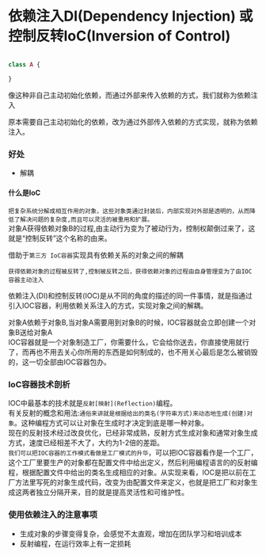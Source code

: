 依赖注入DI(Dependency Injection) 或 控制反转IoC(Inversion of Control)
=================================================================

```php

class A {

}

```
像这种非自己主动初始化依赖，而通过外部来传入依赖的方式，我们就称为依赖注入

原本需要自己主动初始化的依赖，改为通过外部传入依赖的方式实现，就称为依赖注入。

### 好处
* 解耦

#### 什么是IoC
`把复杂系统分解成相互作用的对象，这些对象类通过封装后，内部实现对外部是透明的，从而降低了解决问题的复杂度,而且可以灵活的被重用和扩展。`  
对象A获得依赖对象B的过程,由主动行为变为了被动行为，控制权颠倒过来了，这就是“控制反转”这个名称的由来。

借助于`第三方 IoC容器`实现具有依赖关系的对象之间的解耦



``获得依赖对象的过程被反转了,控制被反转之后，获得依赖对象的过程由自身管理变为了由IOC容器主动注入``

依赖注入(DI)和控制反转(IOC)是从不同的角度的描述的同一件事情，就是指通过引入IOC容器，利用依赖关系注入的方式，实现对象之间的解耦。

对象A依赖于对象B,当对象A需要用到对象B的时候，IOC容器就会立即创建一个对象B送给对象A    
IOC容器就是一个对象制造工厂，你需要什么，它会给你送去，你直接使用就行了，而再也不用去关心你所用的东西是如何制成的，也不用关心最后是怎么被销毁的，这一切全部由IOC容器包办。

### IoC容器技术剖析
IOC中最基本的技术就是`反射[映射](Reflection)`编程。  
有关反射的概念和用法:`通俗来讲就是根据给出的类名(字符串方式)来动态地生成(创建)对象`。这种编程方式可以让对象在生成时才决定到底是哪一种对象。   
现在的反射技术经过改良优化，已经非常成熟，反射方式生成对象和通常对象生成方式，速度已经相差不大了，大约为1-2倍的差距。  
`我们可以把IOC容器的工作模式看做是工厂模式的升华`，可以把IOC容器看作是一个工厂，这个工厂里要生产的对象都在配置文件中给出定义，然后利用编程语言的的反射编程，根据配置文件中给出的类名生成相应的对象。从实现来看，IOC是把以前在工厂方法里写死的对象生成代码，改变为由配置文件来定义，也就是把工厂和对象生成这两者独立分隔开来，目的就是提高灵活性和可维护性。

### 使用依赖注入的注意事项 
* 生成对象的步骤变得复杂，会感觉不太直观，增加在团队学习和培训成本
* 反射编程，在运行效率上有一定损耗